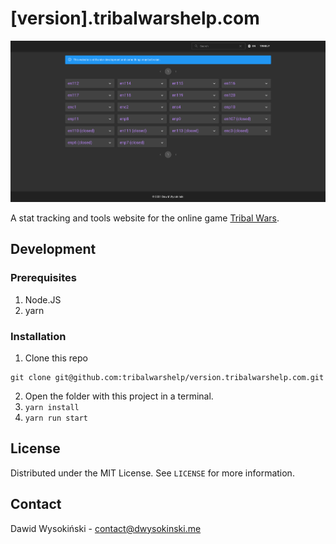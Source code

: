 # [version].tribalwarshelp.com

![Screenshot](/screenshots/indexpage.png?raw=true)

A stat tracking and tools website for the online game [Tribal Wars](https://tribalwars.net).

## Development

### Prerequisites

1. Node.JS
2. yarn

### Installation

1. Clone this repo
```
git clone git@github.com:tribalwarshelp/version.tribalwarshelp.com.git
```
2. Open the folder with this project in a terminal.
3. ``yarn install``
4. ``yarn run start``

## License

Distributed under the MIT License. See ``LICENSE`` for more information.

## Contact

Dawid Wysokiński - [contact@dwysokinski.me](mailto:contact@dwysokinski.me)
